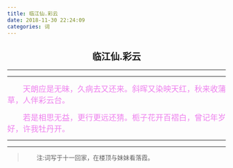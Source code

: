 ```yaml
---
title: 临江仙.彩云
date: 2018-11-30 22:24:09
categories: 词
---
```

## <center>临江仙.彩云</center>
---
---
<font color='Violet' size=4px>&emsp;&emsp;天朗应是无昧，久病去又还来。斜晖又染映天红，秋来收蒲草，人伴彩云台。</font>

<font color='Violet' size=4px>&emsp;&emsp;若是相思无益，更行更远还猜。栀子花开百褶白，曾记年岁好，许我牡丹开。</font>

---
---

>&emsp;&emsp;注:词写于十一回家，在楼顶与妹妹看落霞。
